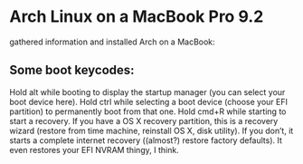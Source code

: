 Arch Linux on a MacBook Pro 9.2
================================

gathered information and installed Arch on a MacBook:

Some boot keycodes:
-------------------

Hold alt while booting to display the startup manager (you can select your boot device here).
Hold ctrl while selecting a boot device (choose your EFI partition) to permanently boot from that one.
Hold cmd+R while starting to start a recovery. 
If you have a OS X recovery partition, this is a recovery wizard (restore from time machine, reinstall OS X, disk utility). If you don’t, it starts a complete internet recovery ((almost?) restore factory defaults). It even restores your EFI NVRAM thingy, I think.



